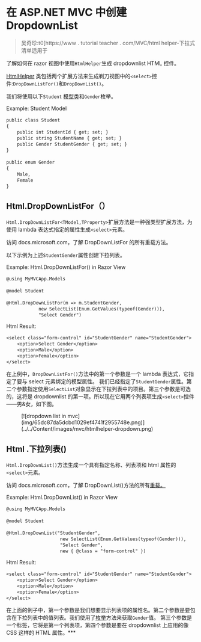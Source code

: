 # 在 ASP.NET MVC 中创建 DropdownList

> 吴奇珍:t0[https://www . tutorial teacher . com/MVC/html helper-下拉式清单适用于

了解如何在 razor 视图中使用`HtmlHelper`生成 dropdownlist HTML 控件。

[HtmlHelper](https://docs.microsoft.com/en-us/dotnet/api/system.web.mvc.htmlhelper?view=aspnet-mvc-5.2) 类包括两个扩展方法来生成剃刀视图中的`<select>`控件:`DropDownListFor()`和`DropDownList()`。

我们将使用以下`Student` [模型类](/mvc/mvc-model)和`Gender`枚举。

Example: Student Model 

```
public class Student
{
    public int StudentId { get; set; }
    public string StudentName { get; set; }
    public Gender StudentGender { get; set; }
}

public enum Gender
{
    Male,
    Female    
} 
```

## Html.DropDownListFor（）

`Html.DropDownListFor<TModel,TProperty>`扩展方法是一种强类型扩展方法，为使用 lambda 表达式指定的属性生成`<select>`元素。

访问 docs.microsoft.com，了解 DropDownListFor 的所有重载方法。

以下示例为上述`StudentGender`属性创建下拉列表。

Example: Html.DropDownListFor() in Razor View 

```
@using MyMVCApp.Models

@model Student

@Html.DropDownListFor(m => m.StudentGender, 
            new SelectList(Enum.GetValues(typeof(Gender))), 
            "Select Gender") 
```

Html Result:

```
<select class="form-control" id="StudentGender" name="StudentGender">
    <option>Select Gender</option> 
    <option>Male</option> 
    <option>Female</option> 
</select>
```

在上例中，`DropDownListFor()`方法中的第一个参数是一个 lambda 表达式，它指定了要与 select 元素绑定的模型属性。 我们已经指定了`StudentGender`属性。第二个参数指定使用`SelectList`对象显示在下拉列表中的项目。第三个参数是可选的，这将是 dropdownlist 的第一项。所以现在它用两个列表项生成`<select>`控件——男&女，如下图。

<figure>[![dropdown list in mvc](img/65dc87da5dcbd1029ef4741f2955748e.png)](../../Content/images/mvc/htmlhelper-dropdown.png)</figure>

## Html .下拉列表()

`Html.DropDownList()`方法生成一个具有指定名称、列表项和 html 属性的`<select>`元素。

访问 docs.microsoft.com，了解 DropDownList()方法的所有[重载。](https://docs.microsoft.com/en-us/dotnet/api/system.web.mvc.html.selectextensions.dropdownlist?view=aspnet-mvc-5.2)

Example: Html.DropDownList() in Razor View 

```
@using MyMVCApp.Models

@model Student

@Html.DropDownList("StudentGender", 
                    new SelectList(Enum.GetValues(typeof(Gender))),
                    "Select Gender",
                    new { @class = "form-control" }) 
```

Html Result:

```
<select class="form-control" id="StudentGender" name="StudentGender">
    <option>Select Gender</option> 
    <option>Male</option> 
    <option>Female</option> 
</select>
```

在上面的例子中，第一个参数是我们想要显示列表项的属性名。第二个参数是要包含在下拉列表中的值列表。我们使用了[枚举](/csharp/csharp-enum)方法来获取`Gender`值。 第三个参数是一个标签，它将是第一个列表项，第四个参数是要在 dropdownlist 上应用的像 CSS 这样的 HTML 属性。***